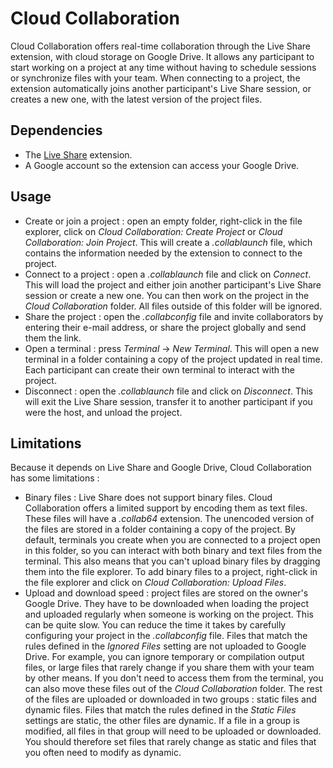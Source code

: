 # Cloud Collaboration

Cloud Collaboration offers real-time collaboration through the Live Share extension, with cloud storage on Google Drive.
It allows any participant to start working on a project at any time without having to schedule sessions or synchronize files with your team.
When connecting to a project, the extension automatically joins another participant's Live Share session, or creates a new one, with the latest version of the project files.

## Dependencies
- The [Live Share](https://marketplace.visualstudio.com/items?itemName=MS-vsliveshare.vsliveshare) extension.
- A Google account so the extension can access your Google Drive.

## Usage
- Create or join a project : open an empty folder, right-click in the file explorer, click on _Cloud Collaboration: Create Project_ or _Cloud Collaboration: Join Project_. This will create a _.collablaunch_ file, which contains the information needed by the extension to connect to the project.
- Connect to a project : open a _.collablaunch_ file and click on _Connect_. This will load the project and either join another participant's Live Share session or create a new one. You can then work on the project in the _Cloud Collaboration_ folder. All files outside of this folder will be ignored.
- Share the project : open the _.collabconfig_ file and invite collaborators by entering their e-mail address, or share the project globally and send them the link.
- Open a terminal : press _Terminal_ -> _New Terminal_. This will open a new terminal in a folder containing a copy of the project updated in real time. Each participant can create their own terminal to interact with the project.
- Disconnect : open the _.collablaunch_ file and click on _Disconnect_. This will exit the Live Share session, transfer it to another participant if you were the host, and unload the project.

## Limitations
Because it depends on Live Share and Google Drive, Cloud Collaboration has some limitations : 
- Binary files : Live Share does not support binary files. Cloud Collaboration offers a limited support by encoding them as text files. These files will have a _.collab64_ extension. The unencoded version of the files are stored in a folder containing a copy of the project. By default, terminals you create when you are connected to a project open in this folder, so you can interact with both binary and text files from the terminal. This also means that you can't upload binary files by dragging them into the file explorer. To add binary files to a project, right-click in the file explorer and click on _Cloud Collaboration: Upload Files_.
- Upload and download speed : project files are stored on the owner's Google Drive. They have to be downloaded when loading the project and uploaded regularly when someone is working on the project. This can be quite slow. You can reduce the time it takes by carefully configuring your project in the _.collabconfig_ file. Files that match the rules defined in the _Ignored Files_ setting are not uploaded to Google Drive. For example, you can ignore temporary or compilation output files, or large files that rarely change if you share them with your team by other means. If you don't need to access them from the terminal, you can also move these files out of the _Cloud Collaboration_ folder.
The rest of the files are uploaded or downloaded in two groups : static files and dynamic files. Files that match the rules defined in the _Static Files_ settings are static, the other files are dynamic. If a file in a group is modified, all files in that group will need to be uploaded or downloaded. You should therefore set files that rarely change as static and files that you often need to modify as dynamic.